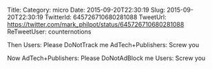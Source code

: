 Title: 
Category: micro
Date: 2015-09-20T22:30:19
Slug: 2015-09-20T22:30:19
TwitterId: 645726710680281088
TweetUrl: https://twitter.com/mark_philpot/status/645726710680281088
ReTweetUser: counternotions

<i class="fa fa-retweet" aria-hidden="true"></i> Then
Users: Please DoNotTrack me
AdTech+Publishers: Screw you

Now 
AdTech+Publishers: Please DoNotAdBlock me 
Users: Screw you